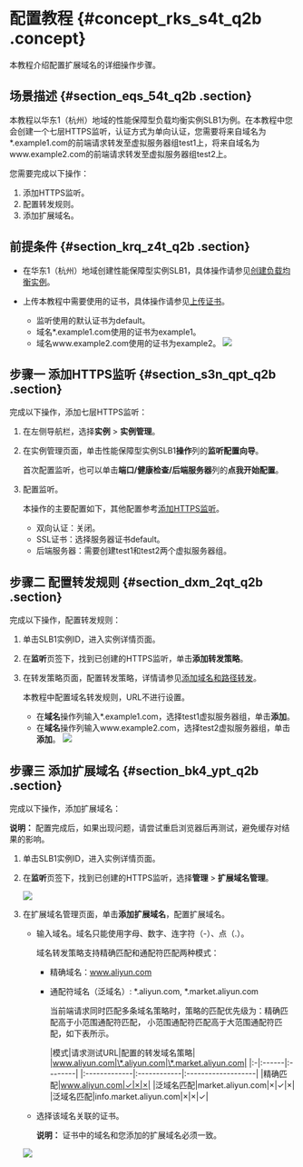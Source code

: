 # 配置教程 {#concept_rks_s4t_q2b .concept}

本教程介绍配置扩展域名的详细操作步骤。

## 场景描述 {#section_eqs_54t_q2b .section}

本教程以华东1（杭州）地域的性能保障型负载均衡实例SLB1为例。在本教程中您会创建一个七层HTTPS监听，认证方式为单向认证，您需要将来自域名为\*.example1.com的前端请求转发至虚拟服务器组test1上，将来自域名为www.example2.com的前端请求转发至虚拟服务器组test2上。

您需要完成以下操作：

1.  添加HTTPS监听。
2.  配置转发规则。
3.  添加扩展域名。

## 前提条件 {#section_krq_z4t_q2b .section}

-   在华东1（杭州）地域创建性能保障型实例SLB1，具体操作请参见[创建负载均衡实例](cn.zh-CN/用户指南（新版控制台）/负载均衡实例/创建负载均衡实例.md#)。
-   上传本教程中需要使用的证书，具体操作请参见[上传证书](cn.zh-CN/用户指南（新版控制台）/证书管理/上传证书.md#)。

    -   监听使用的默认证书为default。
    -   域名\*.example1.com使用的证书为example1。
    -   域名www.example2.com使用的证书为example2。
    ![](http://static-aliyun-doc.oss-cn-hangzhou.aliyuncs.com/assets/img/15661/15330266618320_zh-CN.png)


## 步骤一 添加HTTPS监听 {#section_s3n_qpt_q2b .section}

完成以下操作，添加七层HTTPS监听：

1.  在左侧导航栏，选择**实例** \> **实例管理**。
2.  在实例管理页面，单击性能保障型实例SLB1**操作**列的**监听配置向导**。

    首次配置监听，也可以单击**端口/健康检查/后端服务器**列的**点我开始配置**。

3.  配置监听。

    本操作的主要配置如下，其他配置参考[添加HTTPS监听](cn.zh-CN/用户指南（新版控制台）/监听/添加HTTPS监听.md#)。

    -   双向认证：关闭。
    -   SSL证书：选择服务器证书default。
    -   后端服务器：需要创建test1和test2两个虚拟服务器组。

## 步骤二 配置转发规则 {#section_dxm_2qt_q2b .section}

完成以下操作，配置转发规则：

1.  单击SLB1实例ID，进入实例详情页面。
2.  在**监听**页签下，找到已创建的HTTPS监听，单击**添加转发策略**。
3.  在转发策略页面，配置转发策略，详情请参见[添加域名和路径转发](cn.zh-CN/用户指南（新版控制台）/监听/添加域名和路径转发.md#)。

    本教程中配置域名转发规则，URL不进行设置。

    -   在**域名**操作列输入\*.example1.com，选择test1虚拟服务器组，单击**添加**。
    -   在**域名**操作列输入www.example2.com，选择test2虚拟服务器组，单击**添加**。
    ![](http://static-aliyun-doc.oss-cn-hangzhou.aliyuncs.com/assets/img/17005/15330266618327_zh-CN.png)


## 步骤三 添加扩展域名 {#section_bk4_ypt_q2b .section}

完成以下操作，添加扩展域名：

**说明：** 配置完成后，如果出现问题，请尝试重启浏览器后再测试，避免缓存对结果的影响。

1.  单击SLB1实例ID，进入实例详情页面。
2.  在**监听**页签下，找到已创建的HTTPS监听，选择**管理** \> **扩展域名管理**。

    ![](http://static-aliyun-doc.oss-cn-hangzhou.aliyuncs.com/assets/img/17005/15330266618323_zh-CN.png)

3.  在扩展域名管理页面，单击**添加扩展域名**，配置扩展域名。

    -   输入域名。域名只能使用字母、数字、连字符（-）、点（.）。

        域名转发策略支持精确匹配和通配符匹配两种模式：

        -   精确域名：www.aliyun.com
        -   通配符域名（泛域名）: \*.aliyun.com, \*.market.aliyun.com

            当前端请求同时匹配多条域名策略时，策略的匹配优先级为：精确匹配高于小范围通配符匹配， 小范围通配符匹配高于大范围通配符匹配，如下表所示。

            |模式|请求测试URL|配置的转发域名策略|
|www.aliyun.com|\*.aliyun.com|\*.market.aliyun.com|
            |:-|:------|:--------|
            |:-------------|:------------|:-------------------|
            |精确匹配|www.aliyun.com|✓|×|×|
            |泛域名匹配|market.aliyun.com|×|✓|×|
            |泛域名匹配|info.market.aliyun.com|×|×|✓|

    -   选择该域名关联的证书。

        **说明：** 证书中的域名和您添加的扩展域名必须一致。

    ![](http://static-aliyun-doc.oss-cn-hangzhou.aliyuncs.com/assets/img/17005/15330266618324_zh-CN.png)


